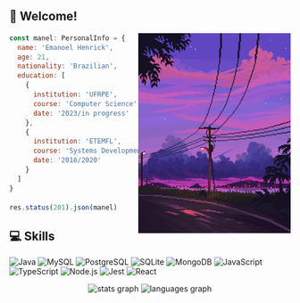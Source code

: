 ## 👋 Welcome!

<img src="an3.png" height="359px" alt="stats graph" align="right" />

```javascript
const manel: PersonalInfo = {
  name: 'Emanoel Henrick',
  age: 21,
  nationality: 'Brazilian',
  education: [
    {
      institution: 'UFRPE',
      course: 'Computer Science',
      date: '2023/in progress'
    },
    {
      institution: 'ETEMFL',
      course: 'Systems Development',
      date: '2018/2020'
    }
  ]
}

res.status(201).json(manel)
```

## 💻 Skills
![Java](https://img.shields.io/badge/Java-B20000?style=flat&logo=openjdk&logoColor=white)
![MySQL](https://img.shields.io/badge/MySQL-005C84?style=flat&logo=mysql&logoColor=white)
![PostgreSQL](https://img.shields.io/badge/PostgreSQL-316192?style=flat&logo=postgresql&logoColor=white)
![SQLite](https://img.shields.io/badge/SQLite-07405E?style=flat&logo=sqlite&logoColor=white)
![MongoDB](https://img.shields.io/badge/MongoDB-4EA94B?style=flat&logo=mongodb&logoColor=white)
![JavaScript](https://img.shields.io/badge/JavaScript-F7DF1E?style=flat&logo=javascript&logoColor=black)
![TypeScript](https://img.shields.io/badge/TypeScript-007ACC?style=flat&logo=typescript&logoColor=white)
![Node.js](https://img.shields.io/badge/Node.js-43853D?style=flat&logo=node.js&logoColor=white)
![Jest](https://img.shields.io/badge/Jest-323330?style=flat&logo=Jest&logoColor=white)
![React](https://img.shields.io/badge/React-20232A?style=flat&logo=react&logoColor=61DAFB0)

<div align="center">
  <img src="https://emhk-github-stats.vercel.app/api?hide_title=true&hide_rank=false&show_icons=true&include_all_commits=true&count_private=true&disable_animations=false&theme=emhk&locale=en&hide_border=true&border_radius=10&username=emanoelhenrick" height="150" alt="stats graph"/>
  <img src="https://emhk-github-stats.vercel.app/api/top-langs?locale=en&hide_title=true&layout=compact&card_width=370&langs_count=6&theme=emhk&hide_border=true&border_radius=10&username=emanoelhenrick" height="150" alt="languages graph" /> 
</div>
